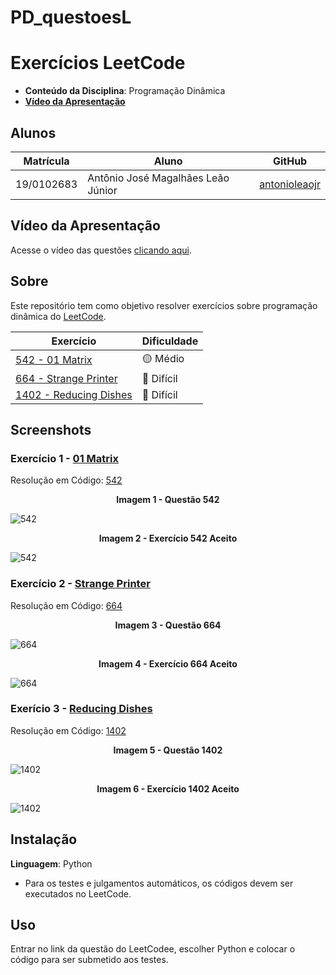 # PD_questoesL

# Exercícios LeetCode

- **Conteúdo da Disciplina**: Programação Dinâmica <br>
- [**Vídeo da Apresentação**]() <br>

## Alunos
|Matrícula | Aluno |GitHub|
| -- | -- | -- |
| 19/0102683  | Antônio José Magalhães Leão Júnior |[antonioleaojr](https://github.com/antonioleaojr)|


## Vídeo da Apresentação
Acesse o vídeo das questões [clicando aqui]().

## Sobre 
Este repositório tem como objetivo resolver exercícios sobre programação dinâmica do [LeetCode](https://leetcode.com/problem-list/dynamic-programming/).

|Exercício | Dificuldade |
| -- | -- |
|[542 - 01 Matrix](https://leetcode.com/problems/01-matrix/description)|🟡 Médio|
|[664 - Strange Printer](https://leetcode.com/problems/strange-printer/description)|🔴 Difícil|
|[1402 - Reducing Dishes](https://leetcode.com/problems/reducing-dishes)|🔴 Difícil|


## Screenshots

### Exercício 1 - [01 Matrix]([https://leetcode.com/problems/greatest-sum-divisible-by-three/description/](https://leetcode.com/problems/01-matrix/description))
Resolução em Código: [542](codigos/542.py)
<div align="center">
  <p><strong>Imagem 1 - Questão 542</strong></p>
</div>

![542](codigos/assets/542Q.png)
<div align="center">
  <p><strong>Imagem 2 - Exercício 542 Aceito</strong></p>
</div>

![542](codigos/assets/542.png)


### Exercício 2 - [ Strange Printer]([https://leetcode.com/problems/maximum-number-of-tasks-you-can-assign/description/](https://leetcode.com/problems/strange-printer/description))

Resolução em Código: [664](codigos/664.py)
<div align="center">
  <p><strong>Imagem 3 - Questão 664</strong></p>
</div>

![664](codigos/assets/664Q.png)
<div align="center">
  <p><strong>Imagem 4 - Exercício 664 Aceito</strong></p>
</div>

![664](codigos/assets/664.png)

### Exerício 3 - [Reducing Dishes](https://leetcode.com/problems/reducing-dishes)

Resolução em Código: [1402](codigos/1402.py)
<div align="center">
  <p><strong>Imagem 5 - Questão 1402</strong></p>
</div>

![1402](codigos/assets/1402Q.png)
<div align="center">
  <p><strong>Imagem 6 - Exercício 1402 Aceito</strong></p>
</div>

![1402](codigos/assets/1402.png)

## Instalação 
**Linguagem**: Python
- Para os testes e julgamentos automáticos, os códigos devem ser executados no LeetCode.

## Uso 
Entrar no link da questão do LeetCodee, escolher Python e colocar o código para ser submetido aos testes.
  
